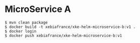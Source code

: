 # MicroService A

    $ mvn clean package
    $ docker build -t xebiafrance/xke-helm-microservice-b:v1 .
    $ docker login
    $ docker push xebiafrance/xke-helm-microservice-b:v1
